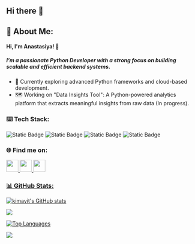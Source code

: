 ## Hi there 👋

🦄 About Me:
-----

#### Hi, I'm Anastasiya! 👋
##### I’m a passionate Python Developer with a strong focus on building scalable and efficient backend systems.

- 🌱 Currently exploring advanced Python frameworks and cloud-based development.
- 🗺️ Working on "Data Insights Tool": A Python-powered analytics platform that extracts meaningful insights from raw data (In progress).

### ⌨️ Tech Stack:

![Static Badge](https://img.shields.io/badge/Python-blue?style=plastic&logo=python&logoColor=white&labelColor=blue&color=blue)  ![Static Badge](https://img.shields.io/badge/FastAPI-lightgreen?style=plastic&logo=fastapi&logoColor=white&labelColor=lightgreen&color=lightgreen)  ![Static Badge](https://img.shields.io/badge/MySQL-blue?style=plastic&logo=mysql&logoColor=white&labelColor=blue&color=blue)  ![Static Badge](https://img.shields.io/badge/Docker-lightblue?style=plastic&logo=docker&logoColor=white&labelColor=lightblue&color=lightblue)  

### 🌐 Find me on:
<p align="left"> 
  <a href="https://www.github.com/kimavit" target="_blank" rel="noreferrer"> 
    <picture> 
      <source media="(prefers-color-scheme: dark)" srcset="https://raw.githubusercontent.com/danielcranney/readme-generator/main/public/icons/socials/github-dark.svg" /> 
      <source media="(prefers-color-scheme: light)" srcset="https://raw.githubusercontent.com/danielcranney/readme-generator/main/public/icons/socials/github.svg" /> 
      <img src="https://raw.githubusercontent.com/danielcranney/readme-generator/main/public/icons/socials/github.svg" width="32" height="32" /> 
    </picture> 
  </a> 
  <a href="http://www.instagram.com/im.mananak" target="_blank" rel="noreferrer"> 
    <picture> 
      <source media="(prefers-color-scheme: dark)" srcset="https://raw.githubusercontent.com/danielcranney/readme-generator/main/public/icons/socials/instagram-dark.svg" /> 
      <source media="(prefers-color-scheme: light)" srcset="https://raw.githubusercontent.com/danielcranney/readme-generator/main/public/icons/socials/instagram.svg" /> 
      <img src="https://raw.githubusercontent.com/danielcranney/readme-generator/main/public/icons/socials/instagram.svg" width="32" height="32" /> 
    </picture> 
  </a> 
  <a href="https://www.linkedin.com/in/anastasia-kim-94a732270/" target="_blank" rel="noreferrer"> 
    <picture> 
      <source media="(prefers-color-scheme: dark)" srcset="https://raw.githubusercontent.com/danielcranney/readme-generator/main/public/icons/socials/linkedin-dark.svg" /> 
      <source media="(prefers-color-scheme: light)" srcset="https://raw.githubusercontent.com/danielcranney/readme-generator/main/public/icons/socials/linkedin.svg" /> 
      <img src="https://raw.githubusercontent.com/danielcranney/readme-generator/main/public/icons/socials/linkedin.svg" width="32" height="32" /> 
    </picture> 


### 📊 GitHub Stats:
<a href="http://www.github.com/kimavit"><img src="https://github-readme-stats.vercel.app/api?username=kimavit&show_icons=true&hide=&count_private=true&title_color=0891b2&text_color=ffffff&icon_color=0891b2&bg_color=1c1917&hide_border=true&show_icons=true" alt="kimavit's GitHub stats" /></a>

<a href="http://www.github.com/kimavit"><img src="https://github-readme-streak-stats.herokuapp.com/?user=kimavit&stroke=ffffff&background=1c1917&ring=0891b2&fire=0891b2&currStreakNum=ffffff&currStreakLabel=0891b2&sideNums=ffffff&sideLabels=ffffff&dates=ffffff&hide_border=true" /></a>

<a href="https://github.com/kimavit" align="left"><img src="https://github-readme-stats.vercel.app/api/top-langs/?username=kimavit&langs_count=10&title_color=0891b2&text_color=ffffff&icon_color=0891b2&bg_color=1c1917&hide_border=true&locale=en&custom_title=Top%20%Languages" alt="Top Languages" /></a>

[![](https://visitcount.itsvg.in/api?id=kimavit&label=Profile%20Views&color=0&icon=1&pretty=false)](https://visitcount.itsvg.in)
